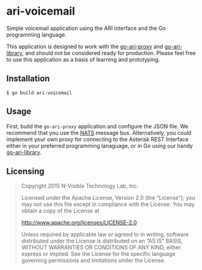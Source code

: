 ari-voicemail
=============
Simple voicemail application using the ARI interface and the Go programming
language.

This application is designed to work with the [go-ari-proxy][1] and
[go-ari-library][2], and should not be considered ready for production. Please
feel free to use this application as a basis of learning and prototyping.

Installation
------------
```
$ go build ari-voicemail
```

Usage
-----
First, build the `go-ari-proxy` application and configure the JSON file. We
recommend that you use the [NATS][3] message bus. Alternatively, you could
implement your own proxy for connecting to the Asterisk REST Interface either
in your preferred programming lanaguage, or in Go using our handy
[go-ari-library][2].

Licensing
---------
> Copyright 2015 N-Visible Technology Lab, Inc.
> 
> Licensed under the Apache License, Version 2.0 (the “License”); you may not
> use this file except in compliance with the License. You may obtain a copy
> of the License at
> 
> http://www.apache.org/licenses/LICENSE-2.0
> 
> Unless required by applicable law or agreed to in writing, software distributed
> under the License is distributed on an “AS IS” BASIS, WITHOUT WARRANTIES OR
> CONDITIONS OF ANY KIND, either express or implied. See the License for the
> specific language governing permissions and limitations under the License.

   [1]: https://github.com/nvisibleinc/go-ari-proxy "go-ari-proxy"
   [2]: https://github.com/nvisibleinc/go-ari-library "go-ari-library"
   [3]: https://github.com/apcera/gnatsd "NATS"

